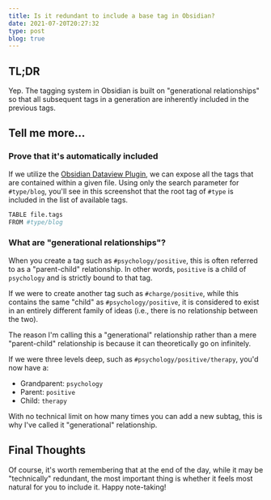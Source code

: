 ```yaml
---
title: Is it redundant to include a base tag in Obsidian?
date: 2021-07-20T20:27:32
type: post
blog: true
---
```


## TL;DR

Yep. The tagging system in Obsidian is built on "generational relationships" so that all subsequent tags in a generation are inherently included in the previous tags.

## Tell me more...

### Prove that it's automatically included

If we utilize the [Obsidian Dataview Plugin](https://blacksmithgu.github.io/obsidian-dataview/), we can expose all the tags that are contained within a given file. Using only the search parameter for `#type/blog`, you'll see in this screenshot that the root tag of `#type` is included in the list of available tags.

```bash
TABLE file.tags
FROM #type/blog
```

<BlogImage src="/images/2021/is-it-redundant-to-include-a-base-tag.png" alt="Screenshot of Obsidian Dataview results for tags"></BlogImage>

### What are "generational relationships"?

When you create a tag such as `#psychology/positive`, this is often referred to as a "parent-child" relationship. In other words, `positive` is a child of `psychology` and is strictly bound to that tag.

If we were to create another tag such as `#charge/positive`, while this contains the same "child" as `#psychology/positive`, it is considered to exist in an entirely different family of ideas (i.e., there is no relationship between the two).

The reason I'm calling this a "generational" relationship rather than a mere "parent-child" relationship is because it can theoretically go on infinitely.

If we were three levels deep, such as `#psychology/positive/therapy`, you'd now have a:

- Grandparent: `psychology`
- Parent: `positive`
- Child: `therapy`

With no technical limit on how many times you can add a new subtag, this is why I've called it "generational" relationship.

## Final Thoughts

Of course, it's worth remembering that at the end of the day, while it may be "technically" redundant, the most important thing is whether it feels most natural for you to include it. Happy note-taking!
